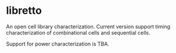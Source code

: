 # libretto

An open cell library characterization.
Current version support timing characterization of combinational cells and sequential cells.

Support for power characterization is TBA.

